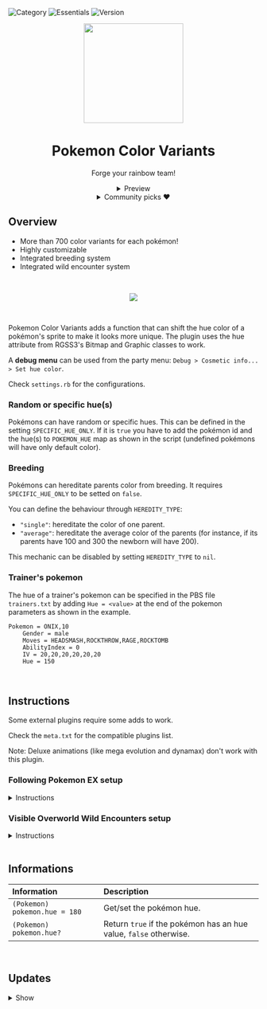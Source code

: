 ![Category](https://badgen.net/badge/Category/Gameplay/green)
![Essentials](https://badgen.net/badge/Essentials/20.1/orange)
![Version](https://badgen.net/badge/Version/1.1.0/cyan)

<p align="center">
<img width="200px" src="https://user-images.githubusercontent.com/63038410/189546697-067374fd-5a8d-43d5-941b-cb1f338c09a0.png">
</p>

<h1 align="center">Pokemon Color Variants</h1>

<p align="center">
Forge your rainbow team!
</p>

<div align="center">
  <details>
  <summary>Preview</summary>
    <img src="https://user-images.githubusercontent.com/63038410/189638185-6cb01896-b0bc-49dd-a800-5cd10fa734a2.gif">
    <p>Wild encounter</p><br>
    <img src="https://user-images.githubusercontent.com/63038410/189638258-8d08e41d-4ee8-496e-8ed2-9b45b9e6a1b1.gif">
    <p>A walk with Scyther</p><br>
    <img src="https://user-images.githubusercontent.com/63038410/189638289-beab8591-be64-4857-aa75-5bea1396aec7.gif">
    <p>Pc showcase</p>
  </details>
</div>

<div align="center">
  <details>
  <summary>Community picks ❤️</summary>
    <img width="450px" src="https://user-images.githubusercontent.com/63038410/216767202-dded7695-8f3b-4c67-a419-f87122cbe246.png">
    <p>LilyInTheWater's Pidgey</p><br>
    <img width="450px" src="https://user-images.githubusercontent.com/63038410/216767426-8a821395-efdb-4a84-922c-0aa356864f7f.png">
    <p>MaouAlter's Eelektross</p><br>
    <img width="450px" src="https://user-images.githubusercontent.com/63038410/220905142-de4e0835-9ce7-4a1e-95b4-e2785c531416.png">
    <p>Citycat17's Solgaleo</p>
  </details>
</div>

## Overview
- More than 700 color variants for each pokémon!
- Highly customizable
- Integrated breeding system
- Integrated wild encounter system

<br>
<a href="https://micktk.github.io/Pokemon-Essentials-Plugins/index.html#/home?url=https://github.com/MickTK/Pokemon-Essentials-Plugins/tree/main/
Pokemon%20Color%20Variants
&fileName=Pokemon%20Color%20Variants
&rootDirectory=true"><p align="center">
<img src="https://custom-icon-badges.herokuapp.com/badge/-Download-red?style=for-the-badge&logo=download&logoColor=white">
</p></a>
<br>

Pokemon Color Variants adds a function that can shift the hue color of a pokémon's sprite to make it looks more unique.
The plugin uses the hue attribute from RGSS3's Bitmap and Graphic classes to work.

A **debug menu** can be used from the party menu: `Debug > Cosmetic info... > Set hue color`.

Check `settings.rb` for the configurations.

### Random or specific hue(s)
Pokémons can have random or specific hues.
This can be defined in the setting `SPECIFIC_HUE_ONLY`.
If it is `true` you have to add the pokémon id and the hue(s) to `POKEMON_HUE` map as shown in the script (undefined pokémons will have only default color).

### Breeding
Pokémons can hereditate parents color from breeding.
It requires `SPECIFIC_HUE_ONLY` to be setted on `false`.

You can define the behaviour through `HEREDITY_TYPE`:
- `"single"`: hereditate the color of one parent.
- `"average"`: hereditate the average color of the parents (for instance, if its parents have 100 and 300 the newborn will have 200).

This mechanic can be disabled by setting `HEREDITY_TYPE` to `nil`.

### Trainer's pokemon
The hue of a trainer's pokemon can be specified in the PBS file `trainers.txt` by adding `Hue = <value>` at the end of the pokemon parameters as shown in the example.
```
Pokemon = ONIX,10
    Gender = male
    Moves = HEADSMASH,ROCKTHROW,RAGE,ROCKTOMB
    AbilityIndex = 0
    IV = 20,20,20,20,20,20
    Hue = 150
```

<br>

## Instructions
Some external plugins require some adds to work.

Check the `meta.txt` for the compatible plugins list.

Note: Deluxe animations (like mega evolution and dynamax) don't work with this plugin.

### Following Pokemon EX setup

<details>
<summary>Instructions</summary>

Setup Following Pokemon EX plugin:
1. Open the file `Following Pokemon EX > Main Module > Event_Sprite Commands.rb` from the plugin folder and go to the `change_sprite` method.
2. Copy and paste `PokemonColorVariants.apply(pkmn,FollowingPkmn.get_event,FollowingPkmn.get_data) if PluginManager.installed?("Pokemon Color Variants")` in the script as shown in the example below.
```ruby
  if FollowingPkmn.get_event&.move_route_forcing
    hue = pkmn.respond_to?(:superHue) && pkmn.superShiny? ? pkmn.superHue : 0
    FollowingPkmn.get_event&.character_hue  = hue
    FollowingPkmn.get_data&.character_hue   = hue
  end
  # Pokemon color variant
  PokemonColorVariants.apply(pkmn,FollowingPkmn.get_event,FollowingPkmn.get_data) if PluginManager.installed?("Pokemon Color Variants")
end
```

</details>

### Visible Overworld Wild Encounters setup

<details>
<summary>Instructions</summary>

Setup Visible Overworld Wild Encounters plugin:
1. Open the file `001_visible overworld wild encounters script.rb` from the plugin folder and go to the `Game_Map > spawnPokeEvent` method.
2. Copy and paste `PokemonColorVariants.apply(pokemon,event) if PluginManager.installed?("Pokemon Color Variants")` in the script as shown in the example below.
```ruby
#--- movement of the event --------------------------------
# Pokemon color variant
PokemonColorVariants.apply(pokemon,event) if PluginManager.installed?("Pokemon Color Variants")
event.pages[0].move_speed = VisibleEncounterSettings::DEFAULT_MOVEMENT[0]
event.pages[0].move_frequency = VisibleEncounterSettings::DEFAULT_MOVEMENT[1]
```

</details>

<br>

## Informations
| Information | Description |
|:-|:-|
| `(Pokemon) pokemon.hue = 180` | Get/set the pokémon hue. |
| `(Pokemon) pokemon.hue?` | Return `true` if the pokémon has an hue value, `false` otherwise. |

<br>

## Updates
<details>
<summary>Show</summary>

#### 1.1.0
  - Hue can now be applied to icons
  - Hue can now be applied to trainer's pokemons
  - Hue can now be applied to shiny and/or super shiny exclusively
  - Added a debug menu
  - Added compatibility with `Visible Overworld Wild Encounters` plugin

#### 1.0.1
  - Fixed compatibility bugs with third party plugins

</details>
